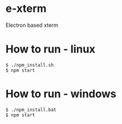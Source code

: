 # e-xterm
Electron based xterm


# How to run - linux

```
$ ./npm_install.sh
$ npm start
```

# How to run - windows
```
$ ./npm_install.bat
$ npm start
```
